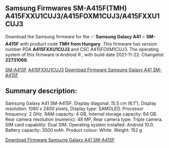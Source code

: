<h2>Samsung Firmwares SM-A415F(TMH) A415FXXU1CUJ3/A415FOXM1CUJ3/A415FXXU1CUJ3</h2>
Download the Samsung firmware for the ✅ <strong>Samsung Galaxy A41 </strong> ⭐ <strong>SM-A415F</strong> with product code <strong>TMH</strong> <strong> from Hungary</strong>. This firmware has version number PDA <strong>A415FXXU1CUJ3</strong> and CSC A415FOXM1CUJ3. The operating system of this firmware is Android R , with build date 2021-11-22. Changelist <strong>22731066</strong>.


[SM-A415F](https://samfirm.shop/samsung/model/SM-A415F)
[A415FXXU1CUJ3](https://samfirm.shop/samsung/pda/A415FXXU1CUJ3)
[Download Firmware Samsung Galaxy A41 SM-A415F](https://samfirm.shop/samsung/firmware/476346)
<h2>Summary description:</h2>
<p>Samsung Galaxy A41 SM-A415F. Display diagonal: 15.5 cm (6.1"), Display resolution: 1080 x 2400 pixels, Display type: SAMOLED. Processor frequency: 2 GHz. RAM capacity: 4 GB, Internal storage capacity: 64 GB. Rear camera resolution (numeric): 48 MP, Rear camera type: Triple camera. SIM card capability: Dual SIM. Operating system installed: Android 10.0. Battery capacity: 3500 mAh. Product colour: White. Weight: 152 g</p>


[Download Firmware Samsung Galaxy A41 SM-A415F](https://samfirm.shop/samsung/firmware/476346)
